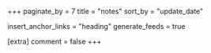 +++
paginate_by = 7
title = "notes"
sort_by = "update_date"

insert_anchor_links = "heading"
generate_feeds = true

[extra]
comment = false
+++
